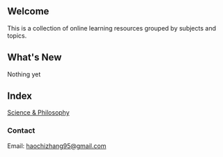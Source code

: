 ## Welcome
This is a collection of online learning resources grouped by subjects and topics.

## What's New
Nothing yet

## Index
[Science & Philosophy](./Science_and_Philosophy/INDEX.md)

### Contact
Email: haochizhang95@gmail.com
